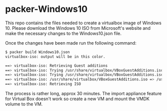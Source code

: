 # packer-Windows10

This repo contains the files needed to create a virtualbox image of Windows 10. Please download the Windows 10 ISO from Microsoft's website and make the necessary changes to the Windows10.json file.

Once the changes have been made run the following command:

```sh
$ packer build Windows10.json
virtualbox-iso: output will be in this color.

==> virtualbox-iso: Retrieving Guest additions
==> virtualbox-iso: Trying /usr/share/virtualbox/VBoxGuestAdditions.iso
==> virtualbox-iso: Trying /usr/share/virtualbox/VBoxGuestAdditions.iso
==> virtualbox-iso: /usr/share/virtualbox/VBoxGuestAdditions.iso => /usr/share/virtualbox/VBoxGuestAdditions.iso
==> virtualbox-iso: Retrieving ISO
```

The process is rather long, approx 30 minutes. The import appliance feature for Virtual Box doesn't work so create a new VM and mount the VMDK volume to the VM.
